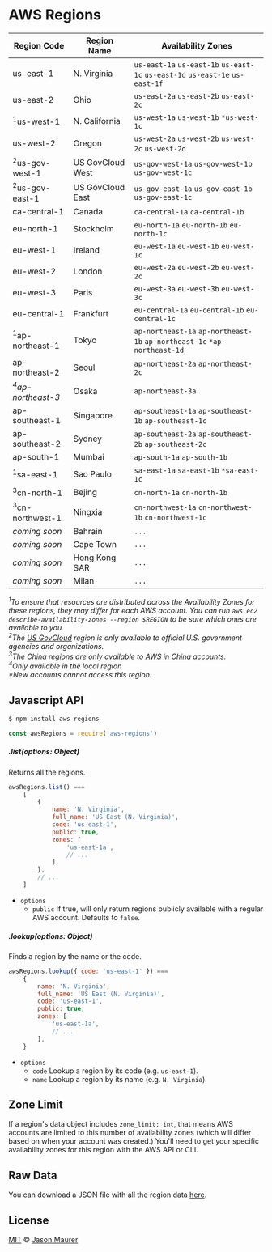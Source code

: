 # AWS Regions

| Region Code | Region Name | Availability Zones
|-------------|------------|-------------------
| us-east-1 | N. Virginia | `us-east-1a` `us-east-1b` `us-east-1c` `us-east-1d` `us-east-1e` `us-east-1f`
| us-east-2 | Ohio | `us-east-2a` `us-east-2b` `us-east-2c`
| <sup>1</sup>us-west-1 | N. California | `us-west-1a` `us-west-1b` `*us-west-1c`
| us-west-2 | Oregon | `us-west-2a` `us-west-2b` `us-west-2c` `us-west-2d`
| <sup>2</sup>us-gov-west-1 | US GovCloud West | `us-gov-west-1a` `us-gov-west-1b` `us-gov-west-1c`
| <sup>2</sup>us-gov-east-1 | US GovCloud East | `us-gov-east-1a` `us-gov-east-1b` `us-gov-east-1c`
| ca-central-1 | Canada | `ca-central-1a` `ca-central-1b`
| eu-north-1 | Stockholm | `eu-north-1a` `eu-north-1b` `eu-north-1c`
| eu-west-1 | Ireland | `eu-west-1a` `eu-west-1b` `eu-west-1c`
| eu-west-2 | London | `eu-west-2a` `eu-west-2b` `eu-west-2c`
| eu-west-3 | Paris | `eu-west-3a` `eu-west-3b` `eu-west-3c`
| eu-central-1 | Frankfurt | `eu-central-1a` `eu-central-1b` `eu-central-1c`
| <sup>1</sup>ap-northeast-1 | Tokyo | `ap-northeast-1a` `ap-northeast-1b` `ap-northeast-1c` `*ap-northeast-1d`
| ap-northeast-2 | Seoul | `ap-northeast-2a` `ap-northeast-2c`
| *<sup>4</sup>ap-northeast-3* | Osaka | `ap-northeast-3a`
| ap-southeast-1 | Singapore | `ap-southeast-1a` `ap-southeast-1b` `ap-southeast-1c`
| ap-southeast-2 | Sydney | `ap-southeast-2a` `ap-southeast-2b` `ap-southeast-2c`
| ap-south-1 | Mumbai | `ap-south-1a` `ap-south-1b`
| <sup>1</sup>sa-east-1 | Sao Paulo | `sa-east-1a` `sa-east-1b` `*sa-east-1c`
| <sup>3</sup>cn-north-1 | Bejing | `cn-north-1a` `cn-north-1b`
| <sup>3</sup>cn-northwest-1 | Ningxia | `cn-northwest-1a` `cn-northwest-1b` `cn-northwest-1c`
| *coming soon* | Bahrain | `...`
| *coming soon* | Cape Town | `...`
| *coming soon* | Hong Kong SAR | `...`
| *coming soon* | Milan | `...`

*<sup>1</sup>To ensure that resources are distributed across the Availability Zones for these regions, they may differ for each AWS account. You can run `aws ec2 describe-availability-zones --region $REGION` to be sure which ones are available to you.*  
*<sup>2</sup>The [US GovCloud](https://aws.amazon.com/govcloud-us/) region is only available to official U.S. government agencies and organizations.*  
*<sup>3</sup>The China regions are only available to [AWS in China](https://www.amazonaws.cn) accounts.*  
*<sup>4</sup>Only available in the local region*  
*\*New accounts cannot access this region.*  

## Javascript API

```bash
$ npm install aws-regions
```

```javascript
const awsRegions = require('aws-regions')
```

##### .list(options: Object)

Returns all the regions.

```javascript
awsRegions.list() ===
	[
		{
			name: 'N. Virginia',
			full_name: 'US East (N. Virginia)',
			code: 'us-east-1',
			public: true,
			zones: [
				'us-east-1a',
				// ...
			],
		},
		// ...
	]
```

- `options`
	- `public` If true, will only return regions publicly available with a regular AWS account. Defaults to `false`.

##### .lookup(options: Object)

Finds a region by the name or the code.

```javascript
awsRegions.lookup({ code: 'us-east-1' }) ===
	{
		name: 'N. Virginia',
		full_name: 'US East (N. Virginia)',
		code: 'us-east-1',
		public: true,
		zones: [
			'us-east-1a',
			// ...
		],
	}
```

- `options`
	- `code` Lookup a region by its code (e.g. `us-east-1`).
	- `name` Lookup a region by its name (e.g. `N. Virginia`).

## Zone Limit

If a region's data object includes `zone_limit: int`, that means AWS accounts are limited to this number of availability zones (which will differ based on when your account was created.) You'll need to get your specific availability zones for this region with the AWS API or CLI.

## Raw Data

You can download a JSON file with all the region data [here](https://raw.githubusercontent.com/jsonmaur/aws-regions/master/regions.json).

## License

[MIT](license) © [Jason Maurer](http://maur.co)
